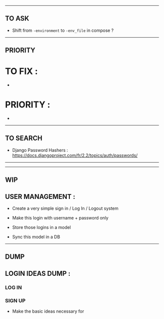 --------------------------------------------------------------------------------
TO ASK
--------------------------------------------------------------------------------

- Shift from `-environment` to `-env_file` in compose ?


--------------------------------------------------------------------------------
PRIORITY
--------------------------------------------------------------------------------
# TO FIX :
- 


# PRIORITY :
- 


--------------------------------------------------------------------------------
TO SEARCH
--------------------------------------------------------------------------------
- Django Password Hashers : https://docs.djangoproject.com/fr/2.2/topics/auth/passwords/

--------------------------------------------------------------------------------


--------------------------------------------------------------------------------
WIP
--------------------------------------------------------------------------------
## USER MANAGEMENT :

- Create a very simple sign in / Log In / Logout system

- Make this login with username + password only
- Store those logins in a model
- Sync this model in a DB



--------------------------------------------------------------------------------
DUMP
--------------------------------------------------------------------------------

## LOGIN IDEAS DUMP :

### LOG IN


### SIGN UP

- Make the basic ideas necessary for 